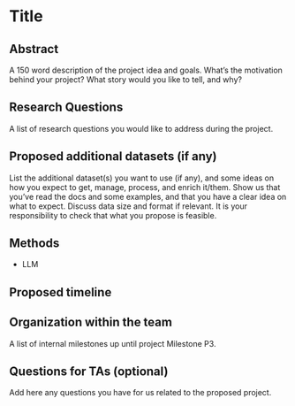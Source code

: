 # Title

## Abstract

A 150 word description of the project idea and goals. What’s the motivation behind your project? What story would you like to tell, and why?

## Research Questions

A list of research questions you would like to address during the project.

## Proposed additional datasets (if any)

List the additional dataset(s) you want to use (if any), and some ideas on how you expect to get, manage, process, and enrich it/them. Show us that you’ve read the docs and some examples, and that you have a clear idea on what to expect. Discuss data size and format if relevant. It is your responsibility to check that what you propose is feasible.

## Methods

- LLM 

## Proposed timeline

## Organization within the team

A list of internal milestones up until project Milestone P3.

## Questions for TAs (optional)

Add here any questions you have for us related to the proposed project.
